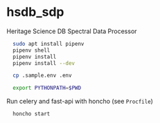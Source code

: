 # hsdb_sdp

Heritage Science DB Spectral Data Processor

```bash
  sudo apt install pipenv
  pipenv shell
  pipenv install
  pipenv install --dev
```

```bash
  cp .sample.env .env
```

```bash
  export PYTHONPATH=$PWD
```

Run celery and fast-api with honcho (see `Procfile`)
```bash
  honcho start
```
